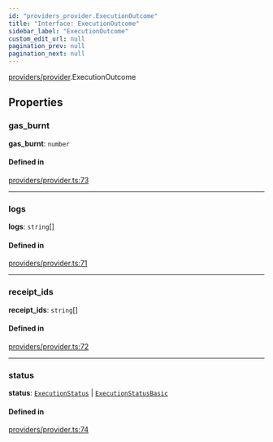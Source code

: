 ```yaml
---
id: "providers_provider.ExecutionOutcome"
title: "Interface: ExecutionOutcome"
sidebar_label: "ExecutionOutcome"
custom_edit_url: null
pagination_prev: null
pagination_next: null
---
```


[providers/provider](../modules/providers_provider.md).ExecutionOutcome

## Properties

### gas\_burnt

 **gas\_burnt**: `number`

#### Defined in

[providers/provider.ts:73](https://github.com/maxhr/near--near-api-js/blob/d8efa7d5/packages/near-api-js/src/providers/provider.ts#L73)

___

### logs

 **logs**: `string`[]

#### Defined in

[providers/provider.ts:71](https://github.com/maxhr/near--near-api-js/blob/d8efa7d5/packages/near-api-js/src/providers/provider.ts#L71)

___

### receipt\_ids

 **receipt\_ids**: `string`[]

#### Defined in

[providers/provider.ts:72](https://github.com/maxhr/near--near-api-js/blob/d8efa7d5/packages/near-api-js/src/providers/provider.ts#L72)

___

### status

 **status**: [`ExecutionStatus`](providers_provider.ExecutionStatus.md) \| [`ExecutionStatusBasic`](../enums/providers_provider.ExecutionStatusBasic.md)

#### Defined in

[providers/provider.ts:74](https://github.com/maxhr/near--near-api-js/blob/d8efa7d5/packages/near-api-js/src/providers/provider.ts#L74)
